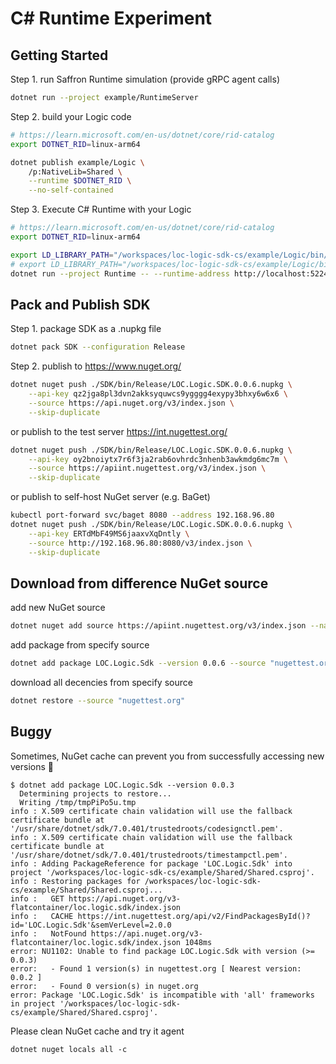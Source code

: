 # C# Runtime Experiment

## Getting Started

Step 1. run Saffron Runtime simulation (provide gRPC agent calls)

```bash
dotnet run --project example/RuntimeServer
```

Step 2. build your Logic code

```bash
# https://learn.microsoft.com/en-us/dotnet/core/rid-catalog
export DOTNET_RID=linux-arm64

dotnet publish example/Logic \
    /p:NativeLib=Shared \
    --runtime $DOTNET_RID \
    --no-self-contained
```

Step 3. Execute C# Runtime with your Logic

```bash
# https://learn.microsoft.com/en-us/dotnet/core/rid-catalog
export DOTNET_RID=linux-arm64

export LD_LIBRARY_PATH="/workspaces/loc-logic-sdk-cs/example/Logic/bin/Debug/net7.0/$DOTNET_RID/publish"
# export LD_LIBRARY_PATH="/workspaces/loc-logic-sdk-cs/example/Logic/bin/release/net7.0/$DOTNET_RID/publish"
dotnet run --project Runtime -- --runtime-address http://localhost:5224 --execution-id 0 --task-id 0
```

## Pack and Publish SDK

Step 1. package SDK as a .nupkg file

```bash
dotnet pack SDK --configuration Release
```

Step 2.
publish to https://www.nuget.org/

```bash
dotnet nuget push ./SDK/bin/Release/LOC.Logic.SDK.0.0.6.nupkg \
    --api-key qz2jga8pl3dvn2akksyquwcs9ygggg4exypy3bhxy6w6x6 \
    --source https://api.nuget.org/v3/index.json \
    --skip-duplicate
```

or publish to the test server https://int.nugettest.org/

```bash
dotnet nuget push ./SDK/bin/Release/LOC.Logic.SDK.0.0.6.nupkg \
    --api-key oy2bnoiytx7r6f3ja2rab6ovhrdc3nhenb3awkmdg6mc7m \
    --source https://apiint.nugettest.org/v3/index.json \
    --skip-duplicate
```

or publish to self-host NuGet server (e.g. BaGet)

```bash
kubectl port-forward svc/baget 8080 --address 192.168.96.80
dotnet nuget push ./SDK/bin/Release/LOC.Logic.SDK.0.0.6.nupkg \
    --api-key ERTdMbF49MS6jaaxvXqDntly \
    --source http://192.168.96.80:8080/v3/index.json \
    --skip-duplicate
```

## Download from difference NuGet source

add new NuGet source

```bash
dotnet nuget add source https://apiint.nugettest.org/v3/index.json --name nugettest.org
```

add package from specify source

```bash
dotnet add package LOC.Logic.Sdk --version 0.0.6 --source "nugettest.org"
```

download all decencies from specify source

```bash
dotnet restore --source "nugettest.org"
```

## Buggy

Sometimes, NuGet cache can prevent you from successfully accessing new versions 🥲

```
$ dotnet add package LOC.Logic.Sdk --version 0.0.3
  Determining projects to restore...
  Writing /tmp/tmpPiPo5u.tmp
info : X.509 certificate chain validation will use the fallback certificate bundle at '/usr/share/dotnet/sdk/7.0.401/trustedroots/codesignctl.pem'.
info : X.509 certificate chain validation will use the fallback certificate bundle at '/usr/share/dotnet/sdk/7.0.401/trustedroots/timestampctl.pem'.
info : Adding PackageReference for package 'LOC.Logic.Sdk' into project '/workspaces/loc-logic-sdk-cs/example/Shared/Shared.csproj'.
info : Restoring packages for /workspaces/loc-logic-sdk-cs/example/Shared/Shared.csproj...
info :   GET https://api.nuget.org/v3-flatcontainer/loc.logic.sdk/index.json
info :   CACHE https://int.nugettest.org/api/v2/FindPackagesById()?id='LOC.Logic.Sdk'&semVerLevel=2.0.0
info :   NotFound https://api.nuget.org/v3-flatcontainer/loc.logic.sdk/index.json 1048ms
error: NU1102: Unable to find package LOC.Logic.Sdk with version (>= 0.0.3)
error:   - Found 1 version(s) in nugettest.org [ Nearest version: 0.0.2 ]
error:   - Found 0 version(s) in nuget.org
error: Package 'LOC.Logic.Sdk' is incompatible with 'all' frameworks in project '/workspaces/loc-logic-sdk-cs/example/Shared/Shared.csproj'.
```

Please clean NuGet cache and try it agent

```
dotnet nuget locals all -c
```
